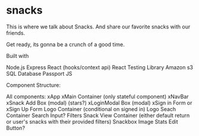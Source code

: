 # snacks

This is where we talk about Snacks.
And share our favorite snacks with our friends.

Get ready, its gonna be a crunch of a good time.

Built with

Node.js
Express
React (hooks/context api)
React Testing Library
Amazon s3
SQL Database
Passport JS

Component Structure:

All components:
    xApp
    xMain Container (only stateful component) 
        xNavBar
          xSnack Add Box (modal)
            (stars?)
          xLoginModal Box (modal)
            xSign in Form 
              or
            xSign Up Form 
    Logo Container (conditional on signed in)
        Logo
    Seach Container
        Search Input?
        Filters
    Snack View Container (either default return or user's snacks with their provided filters)
        Snackbox
            Image
            Stats
            Edit Button?